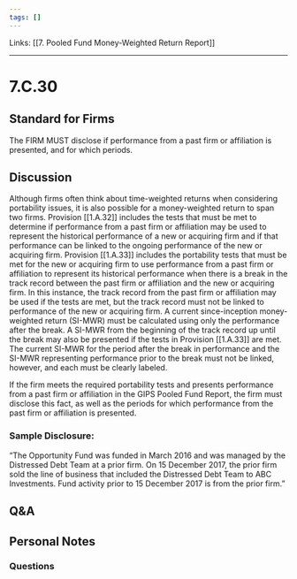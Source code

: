 ```yaml
---
tags: []
---
```

Links: [[7. Pooled Fund Money-Weighted Return Report]]
___
# 7.C.30
## Standard for Firms
The FIRM MUST disclose if performance from a past firm or affiliation is presented, and for which periods.
## Discussion
Although firms often think about time-weighted returns when considering portability issues, it is also possible for a money-weighted return to span two firms. Provision [[1.A.32]] includes the tests that must be met to determine if performance from a past firm or affiliation may be used to represent the historical performance of a new or acquiring firm and if that performance can be linked to the ongoing performance of the new or acquiring firm. Provision [[1.A.33]] includes the portability tests that must be met for the new or acquiring firm to use performance from a past firm or affiliation to represent its historical performance when there is a break in the track record between the past firm or affiliation and the new or acquiring firm. In this instance, the track record from the past firm or affiliation may be used if the tests are met, but the track record must not be linked to performance of the new or acquiring firm. A current since-inception money-weighted return (SI-MWR) must be calculated using only the performance after the break. A SI-MWR from the beginning of the track record up until the break may also be presented if the tests in Provision [[1.A.33]] are met. The current SI-MWR for the period after the break in performance and the SI-MWR representing performance prior to the break must not be linked, however, and each must be clearly labeled.

If the firm meets the required portability tests and presents performance from a past firm or affiliation in the GIPS Pooled Fund Report, the firm must disclose this fact, as well as the periods for which performance from the past firm or affiliation is presented.

### Sample Disclosure:
“The Opportunity Fund was funded in March 2016 and was managed by the Distressed Debt Team at a prior firm. On 15 December 2017, the prior firm sold the line of business that included the Distressed Debt Team to ABC Investments. Fund activity prior to 15 December 2017 is from the prior firm.”
## Q&A

## Personal Notes

### Questions